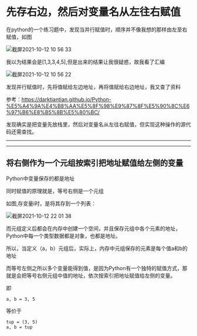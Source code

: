 # 先存右边，然后对变量名从左往右赋值</br>

在python的一个练习题中，发现当并行赋值时，顺序并不像我想的那样由左至右赋值，如图</br>

![截屏2021-10-12 10 56 33](https://user-images.githubusercontent.com/74129445/136883750-497a28d6-06b5-49d9-8635-75573bb7e56b.png)</br>

我以为结果会是[1,3,3,4,5],但是出来的结果让我很疑惑，故我看了汇编</br>

![截屏2021-10-12 10 56 22](https://user-images.githubusercontent.com/74129445/136883717-0dfb1d1b-adae-4012-8358-d996fc6204b8.png)</br>

发现并行赋值时，先将值赋给左边地址，再将值赋给右边地址，我又查了资料</br>

参考：https://darktiantian.github.io/Python-%E5%A4%9A%E4%B8%AA%E5%8F%98%E9%87%8F%E5%90%8C%E6%97%B6%E8%B5%8B%E5%80%BC/</br>

发现确实是把变量先放栈里，然后对变量名从左往右赋值，但实现这种操作的源代码还需查找。</br>

---
---

## 将右侧作为一个元组按索引把地址赋值给左侧的变量

Python中变量保存的都是地址</br>

同时赋值的原理就是，等号右侧是一个元组</br>

如图,存变量i时，是将其存到一个列表：</br>

![截屏2021-10-12 22 01 38](https://user-images.githubusercontent.com/74129445/136970892-c089b3ca-ed48-47a0-a61d-2855d74e1930.png)
</br>

而元组定义后都会在内存中创建一个空间，并且保存元组中各个元素的地址，Python中每一个类型数据都是对象，也都是地址。</br>

所以，当定义（a，b）元组后，实际上，内存中元组保存的元素是每个值a和b的地址</br>

而等号左侧之所以多个变量能得到值，是因为Python有一个独特的赋值方式，那就是会把等号右侧元组中值的地址，依次按索引把地址赋值给左侧的变量。</br>

即</br>
```
a, b = 3, 5
```
等价于</br>
```
tup = (3, 5)
a, b = tup
```
